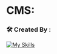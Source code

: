 # CMS:
### :hammer_and_wrench: Created By  :

[![My Skills](https://skillicons.dev/icons?i=html,css,bootstrap,js,php,laravel,mysql,jquery,&theme=dark)](https://skillicons.dev)
